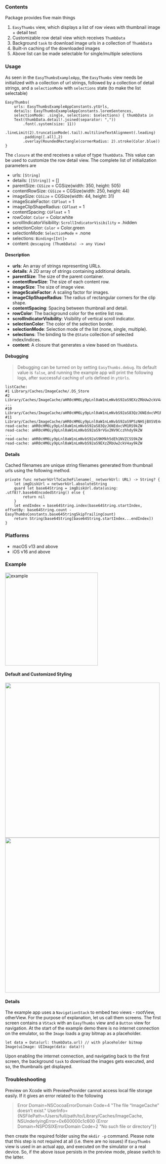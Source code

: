 ### Contents

Package provides five main things
1. `EasyThumbs` view, which displays a list of row views with thumbnail image + detail text
2. Customizable row detail view which receives `ThumbData`
3. Background `task` to download image urls in a collection of `ThumbData`
4. Built-in caching of the downloaded images
5. Above list can be made selectable for single/multiple selections

### Usage

As seen in the `EasyThumbsExampleApp`, the `EasyThumbs` view needs be initialized
with a collection of url strings, followed by a collection of detail strings, and
a `selectionMode` with `selections` state (to make the list selectable)

    EasyThumbs(
        urls: EasyThumbsExampleAppConstants.ytUrls,
        details: EasyThumbsExampleAppConstants.loremSentences,
        selectionMode: .single, selections: $selections) { thumbData in
        Text(thumbData.detail!.joined(separator: ","))
            .font(.system(size: 11))
            .lineLimit(2).truncationMode(.tail).multilineTextAlignment(.leading)
            .padding([.all],2)
            .overlay(RoundedRectangle(cornerRadius: 2).stroke(Color.blue))
    }

The `closure` at the end receives a value of type `ThumbData`. This value can be used to customize
the row detail view. The complete list of initialization parameters are

- urls: `[String]`
- details: `[[String]]` = []
- parentSize: `CGSize` = CGSize(width: 350, height: 505)
- contentRowSize: `CGSize` = CGSize(width: 250, height: 44)
- imageSize: `CGSize` = CGSize(width: 44, height: 31)
- imageScaleFactor: `CGFloat` = 1
- imageClipShapeRadius: `CGFloat` = 1
- contentSpacing: `CGFloat` = 1
- rowColor: `Color` = Color.white
- scrollIndicatorVisibility: `ScrollIndicatorVisibility` = .hidden
- selectionColor: `Color` = Color.green
- selectionMode: `SelectionMode` = .none
- selections: `Binding<[Int]>`
- content: `@escaping (ThumbData) -> any View)`

#### Description

- **urls**: An array of strings representing URLs.
- **details**: A 2D array of strings containing additional details.
- **parentSize**: The size of the parent container.
- **contentRowSize**: The size of each content row.
- **imageSize**: The size of image view.
- **imageScaleFactor**: A scaling factor for images.
- **imageClipShapeRadius**: The radius of rectangular corners for the clip shape.
- **contentSpacing**: Spacing between thumbnail and detail.
- **rowColor**: The background color for the entire list row.
- **scrollIndicatorVisibility**: Visibility of vertical scroll indicator.
- **selectionColor**: The color of the selection border.
- **selectionMode**: Selection mode of the list (none, single, multiple).
- **selections**: The binding to the `@State` collection of selected index/indices.
- **content**: A closure that generates a view based on `ThumbData`.

#### Debugging

> Debugging can be turned on by setting `EasyThumbs.debug`. Its default value is `false`, and running
> the example app will print the following logs, after successful caching of urls defined in `ytUrls`.

	listCache:
	#1 Library/Caches/ImageCache/.DS_Store
	#2 Library/Caches/ImageCache/aHR0cHM6Ly9pLnl0aW1nLmNvbS92aS9EXzZRbUw2ckV4ay9kZW
	...
	#10 Library/Caches/ImageCache/aHR0cHM6Ly9pLnl0aW1nLmNvbS92aS83QzJ6NEdxcVM1RS9kZW
	#11 Library/Caches/ImageCache/aHR0cHM6Ly9pLnl0aW1nLmNvbS92aS9PSzNHSjBXSVE4cy9kZW
	read-cache: aHR0cHM6Ly9pLnl0aW1nLmNvbS92aS83QzJ6NEdxcVM1RS9kZW
	read-cache: aHR0cHM6Ly9pLnl0aW1nLmNvbS92aS9rVGx2NV9Cczhhdy9kZW
	...
	read-cache: aHR0cHM6Ly9pLnl0aW1nLmNvbS92aS9KMkh5dEh1NVZCSS9kZW
	read-cache: aHR0cHM6Ly9pLnl0aW1nLmNvbS92aS9EXzZRbUw2ckV4ay9kZW

#### Details

Cached filenames are unique string filenames generated from thumbnail urls using the following method.

    private func networkUrlToCacheFilename(_ networkUrl: URL) -> String? {
        let imgDiskUrl = networkUrl.absoluteString
        guard let base64String = imgDiskUrl.data(using: .utf8)?.base64EncodedString() else {
            return nil
        }
        let endIndex = base64String.index(base64String.startIndex, offsetBy: base64String.count - EasyThumbsConstants.base64StringSkipTrailingCount)
        return String(base64String[base64String.startIndex...endIndex])
    }

### Platforms

- macOS v13 and above
- iOS v16 and above

### Example

<img src="./readme_img/example.gif" width="300" alt="example" />

#### Default and Customized Styling
<p style="float=left">
    <img src="./readme_img/example_default.png" height="500" />
    <img src="./readme_img/example_customized.png" height="500" />
</p>

#### Details

The example app uses a `NavigationStack` to embed two views - rootView, otherView. For the
purpose of explanation, let us call them screens. The first screen contains a `VStack` with
an `EasyThumbs` view and a `Button` view for navigation. At the start of the example demo
there is no internet connection on the emulator, so the `Image` loads a gray bitmap as a
placeholder.

    let data = Data(url: thumbData.url) // with placeholder bitmap
    Image(uiImage: UIImage(data: data)!)

Upon enabling the internet connection, and navigating back to the first screen, the background `task`
to download the images gets executed, and so, the thumbnails get displayed.

### Troubleshooting

Preview on Xcode with PreviewProvider cannot access local file storage easily. If it gives an error
related to the following

> Error Domain=NSCocoaErrorDomain Code=4 "The file “ImageCache” doesn’t exist."
> UserInfo={NSFilePath=/Users/full/path/to/Library/Caches/ImageCache, NSUnderlyingError=0x600000c1c600
> {Error Domain=NSPOSIXErrorDomain Code=2 "No such file or directory"}}

then create the required folder using the `mkdir -p` command. Please note that this step is not required
at all (i.e. there are no issues) if `EasyThumbs` view is used in an actual app, and executed on the simulator
or a real device. So, if the above issue persists in the preview mode, please switch to the latter.